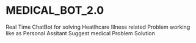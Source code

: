 # MEDICAL_BOT_2.0
Real Time ChatBot for solving Heatlhcare Illness related Problem working like as Personal Assitant Suggest medical Problem Solution
